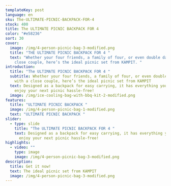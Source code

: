 ```yaml
---
templateKey: post
language: en
sku: The-ULTIMATE-PICNIC-BACKPACK-FOR-4
stock: 400
title: The ULTIMATE PICNIC BACKPACK FOR 4
color: "#e58236"
sort: 30
cover:
  image: /img/4-person-picnic-bag-3-modified.png
  title: "THE ULTIMATE PICNIC BACKPACK FOR 4 "
  text: "Whether your four friends, a family of four, or even double dating with a
    close couple, here’s the ideal picnic set from KAMPIT. "
introduction:
  title: "The ULTIMATE PICNIC BACKPACK FOR 4 "
  subtitle: Whether your four friends, a family of four, or even double dating
    with a close couple, here’s the ideal picnic set from KAMPIT
  text: Designed as a backpack for easy carrying, it has everything you need to
    enjoy your next picnic hassle-free!
  image: /img/ice-cooling-bag-with-bbq-kit-2-modified.png
features:
  title: "ULTIMATE PICNIC BACKPACK "
  image: /img/4-person-picnic-bag-1-modified.png
  text: "ULTIMATE PICNIC BACKPACK "
slider:
  - type: slide
    title: "The ULTIMATE PICNIC BACKPACK FOR 4 "
    text: Designed as a backpack for easy carrying, it has everything you need to
      enjoy your next picnic hassle-free!
highlights:
  - video: ""
    type: image
    image: /img/4-person-picnic-bag-3-modified.png
description:
  title: Get it now!
  text: The ideal picnic set from KAMPIT
  image: /img/4-person-picnic-bag-3-modified.png
---
```

